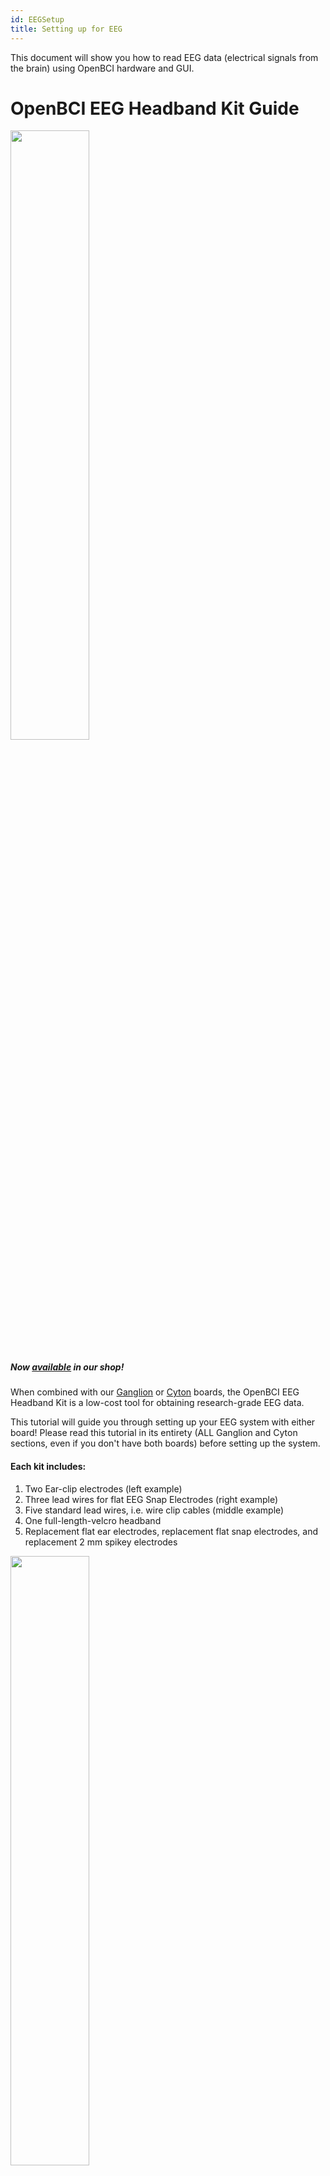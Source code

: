```yaml
---
id: EEGSetup
title: Setting up for EEG
---
```


This document will show you how to read EEG data (electrical signals from the brain) using OpenBCI hardware and GUI.

# OpenBCI EEG Headband Kit Guide

<img src="https://github.com/OpenBCI/Docs/blob/master/assets/headband-images/Headband_Front.JPG?raw=true" width="50%">

##### Now [available](https://shop.openbci.com/collections/frontpage/products/openbci-eeg-headband-kit?variant=8120393760782) in our shop!

When combined with our [Ganglion](https://shop.openbci.com/collections/frontpage/products/pre-order-ganglion-board?variant=13461804483) or [Cyton](https://shop.openbci.com/collections/frontpage/products/cyton-biosensing-board-8-channel?variant=38958638542) boards, the OpenBCI EEG Headband Kit is a low-cost tool for obtaining research-grade EEG data.

This tutorial will guide you through setting up your EEG system with either board! Please read this tutorial in its entirety (ALL Ganglion and Cyton sections, even if you don't have both boards) before setting up the system.

#### Each kit includes:
1. Two Ear-clip electrodes (left example)
2. Three lead wires for flat EEG Snap Electrodes (right example)
3. Five standard lead wires, i.e. wire clip cables (middle example)
4. One full-length-velcro headband
5. Replacement flat ear electrodes, replacement flat snap electrodes, and replacement 2 mm spikey electrodes


<img src="https://github.com/OpenBCI/Docs/blob/master/assets/headband-images/Headband_Electrodes.png?raw=true" width="50%">

All electrode wires end in a female header termination compatible with OpenBCI biosensing boards.

#### 10-20 Internationally Accepted EEG Node Placement
<img src="https://github.com/OpenBCI/Docs/blob/master/assets/headband-images/10-20%20Placement.jpg?raw=true" width="50%">

The headband allows three frontal cortex measurements (F7, AF7, Fp1, Fpz, Fp2, AF8, F8) via the 3 lead wires with flat EEG electrodes. The five leads with spikey electrodes will allow measurement at the FT7/FT8, T7/T8, TP7/TP8, P7/P8, PO7/PO8, O1/O2, and Oz nodes, depending where you insert the spikey electrodes. In total, this kit comes with EIGHT electrode leads.

To attach the spikey electrodes to the standard lead wires:
1. Place spikey electrode spikes down on a table or hard surface.
2. Insert electrode into desired headband location.
3. Insert exposed metal into the groove of the electrode.
4. Gently press down on the plastic part of the electrode wire to __snap__ the electrode into place.

To remove spikey electrodes from the lead wires:
1. Using your thumb, press on the electrode while slightly bending the electrode holder.
2. If that doesn't work, try using precision pliers. Carefully clamp the plastic end of the lead wire. _Using excessive force may break the plastic around the end of the lead wire._
3. Carefully bend the electrode holder with pliers while pressing the electrode and it should pop out.

## Headband-Ganglion Tutorial

<img src="https://github.com/OpenBCI/Docs/blob/master/assets/headband-images/Headband_Ganglion_Front.JPG?raw=true" width="50%">

The Ganglion board supports four channels of EEG/EMG/EEG input and can stream data over [bluetooth](http://docs.openbci.com/Hardware/08-Ganglion_Data_Format) or [wifi](http://docs.openbci.com/Tutorials/03-Wifi_Getting_Started_Guide). In this tutorial we will show you how to obtain two frontal lobe measurements and two temporal lobe measurements using the four channels of the Ganglion and stream the data over bluetooth!

<img src="https://github.com/OpenBCI/Docs/blob/master/assets/headband-images/Ganglion.JPG?raw=true" width="50%">

#### Battery

All OpenBCI boards ship with a free 2-pin standard JST compatible 4-AA battery holder. For the best user experience, we recommend purchasing the LiPo battery and charger linked below.

1. [Lithium ion battery](https://www.adafruit.com/product/1578) and
2. [USB charger](https://www.adafruit.com/product/1304)

We recommend this battery for its long battery life, compact size, and compatibility with all OpenBCI boards.

#### Hardware

Your Ganglion may have shipped with orange protective cellophane over switches sw1 - sw4. Once you've peeled the protective layer off, and flipped the switches to **down** position, they should look like the image below. Because we are using the Ganglion to obtain EEG, this step is IMPORTANT.

<img src="https://github.com/OpenBCI/Docs/blob/master/assets/headband-images/Ganglion_Switch.JPG?raw=true" width="50%">

See the [Ganglion Hardware page](http://docs.openbci.com/Hardware/07-Ganglion#openbci-ganglion-openbci-ganglion-board-inverting-input-select-switches) for a detailed explanation of why we flip the four channel switches to **down**.

<img src="https://github.com/OpenBCI/Docs/blob/master/assets/headband-images/Ganglion_Headband_Pins.JPG?raw=true" width="50%">

**Steps**
1. Connect one earclip electrode to the top D_G (driven ground) pin, as shown above.
2. Connect the second earclip electrode to the top REF pin, as shown above.
3. Connect the female terminations of the two flat snap electrodes and two spikey electrodes to top pins 1-4, shown above. (The order of pin connections is up to user preference.)
4. Place the velcro headband between the clip end of a colored cable and a spikey electrode, making sure to align with the hole in the headband, then snap the spikey electrode into the clip
5. Place the velcro headband between the flap snap electrode and the snap end of a colored cable, making sure to align with the hole in the headband, then snap the electrode into place.

**Assembling the Headband**

The placement of nodes on the headband is best represented in the following image:
<img src="https://github.com/OpenBCI/Docs/blob/master/assets/headband-images/EEG%20Nodes_Updated_Ganglion.png?raw=true" width="50%">

In this diagram, the red circles represent areas where flat electrodes can be placed, and the blue circles represent areas where spiky electrodes can be placed. This placement is ultimately up to you, and the areas that you wish to record. However, a general suggestion for standard electrode placement is outlined in yellow.

To attach the electrodes to the headband:
1. Place the wire head on the rough side of the velcro
2. Place the electrode on the soft side of the velcro
3. Snap the two pieces together, with the velcro in between, to secure them.

The spikey electrodes are particularly difficult to insert. To attach them to the headband:
1. Loop the metal wire part of the connector around the neck of the electrode
2. Press down the plastic part to snap it into place around the neck of the electrode

<img src="https://github.com/OpenBCI/Docs/blob/master/assets/headband-images/Spikey%20Electrode%202.jpeg?raw=true" width="30%">
<img src="https://github.com/OpenBCI/Docs/blob/master/assets/headband-images/Spikey%20Electrode%201.jpeg?raw=true" width="30%">

Note that removal of electrodes takes place in the reverse order of these steps.

#### OpenBCI Software

Now that you've finished with the hardware set-up, the next step is to set up the GUI! Follow the GUI [tutorial](http://docs.openbci.com/Tutorials/02-Ganglion_Getting%20Started_Guide#ganglion-getting-started-guide-downloadinstallrun-the-openbci-gui) to prepare your computer to communicate with your Ganglion.

Once you've downloaded the GUI zip file per tutorial instructions, fire up the GUI [as shown in this YouTube video!](http://www.youtube.com/watch?v=NAM6eOA4a8Y)

<img src="https://github.com/OpenBCI/Docs/blob/master/assets/images/headband_gui_ganglion.jpeg?raw=true" width="50%">

Notice the sharp peak-trough-peak wave behavior in the upper left time series window of the GUI. The first peak corresponds with the initiation of an eye blink, the trough immediately after shows a dip in alpha brain waves that syncs to the eye's closing for a fraction of a second! The peak immediately **after** the trough corresponds to the brain signals to the eyelid to reopen, thus concluding the blink cycle.

The band power window in the lower right of the GUI shows the relative strengths of the user's alpha, beta, gamma, delta, and theta brain waves. The GUI and Ganglion work together to separate and categorize brain waves based on characteristics like frequency and amplitude.

In the screenshot below, you'll see this analysis utilized in another built-in function, the Focus Widget! When the alpha waves are (relatively) high and beta waves are low, the GUI translates this to a focused state.

<img src="https://github.com/OpenBCI/Docs/blob/master/assets/headband-images/GUI_Ganglion.png?raw=true" width="70%">

The Ganglion Signal window in the lower left of the GUI is one of the many other useful displays. For most bioelectrical measurements, you want the skin-electrode contact surface impedance to be low. Two of the four channels show lower impedance (these happen to be the flat snap electrodes that are touching the skin over the frontal cortex). This connection must be good, hence the green light to the left of the impedance value. If the impedance light in the GUI is red, you can improve the connection by making sure the electrodes are secured against the skin and making good contact. You may find it helpful to add a little [electrode paste](https://shop.openbci.com/collections/frontpage/products/ten20-conductive-paste-2oz-jars?variant=31373533198) to boost conductivity of the Ag-AgCl coating on the electrodes.


## Headband-Cyton Tutorial

<img src="https://github.com/OpenBCI/Docs/blob/master/assets/headband-images/Headband_Cyton_Front.JPG?raw=true" width="50%">

The Cyton board supports eight channels of EEG/EMG/EEG input and can stream data over [bluetooth](http://docs.openbci.com/Hardware/03-Cyton_Data_Format) or [wifi](http://docs.openbci.com/Tutorials/03-Wifi_Getting_Started_Guide). In this tutorial we will show you how to obtain three frontal lobe measurements and five temporal lobe measurements and stream the data over bluetooth!

#### Battery

All OpenBCI boards ship with a free 2-pin standard JST compatible 4-AA battery holder. For the best user experience, we recommend purchasing the LiPo battery and charger linked below.

1. [Lithium ion battery](https://www.adafruit.com/product/1578) and
2. [USB charger](https://www.adafruit.com/product/1304)

#### Hardware

<img src="https://github.com/OpenBCI/Docs/blob/master/assets/headband-images/Cyton_Headband_Pins.JPG?raw=true" width="50%">

As shown above:

1. Connect one earclip electrode to the bottom BIAS pin
2. Connect the second earclip electrode to the bottom SRB pin
3. Connect the female terminations of the three flat snap electrodes to bottom pins 1-3 (labeled N1P, N2P, and N3P). (The order of pin connections is up to user preference.)
4. Connect the female terminations of up to five spikey electrodes to bottom pins 4-8 (labeled N4P through N8P). (The order of pin connections is up to user preference.)
5. Place the velcro headband between the clip end of a colored cable and a spikey electrode, making sure to align with the hole in the headband, then snap the spikey electrode into the clip
6. Place the velcro headband between the flap snap electrode and the snap end of a colored cable, making sure to align with the hole in the headband, then snap the electrode into place.

**Assembling the Headband**

The placement of nodes on the headband is best represented in the following image:
<img src="https://github.com/OpenBCI/Docs/blob/master/assets/headband-images/EEG%20Nodes_Updated_Cyton.png?raw=true" width="50%">

In this diagram, the red circles represent areas where flat electrodes can be placed, and the blue circles represent areas where spiky electrodes can be placed. This placement is ultimately up to you, and the areas that you wish to record. However, a general suggestion for standard electrode placement is outlined in yellow.

To attach the electrodes to the headband:
1. Place the wire head on the rough side of the velcro
2. Place the electrode on the soft side of the velcro
3. Snap the two pieces together, with the velcro in between, to secure them.

The spikey electrodes are particularly difficult to insert. To attach them to the headband:
1. Loop the metal wire part of the connector around the neck of the electrode
2. Press down the plastic part to snap it into place around the neck of the electrode

<img src="https://github.com/OpenBCI/Docs/blob/master/assets/headband-images/Spikey%20Electrode%202.jpeg?raw=true" width="30%">
<img src="https://github.com/OpenBCI/Docs/blob/master/assets/headband-images/Spikey%20Electrode%201.jpeg?raw=true" width="30%">

Note that removal of electrodes takes place in the reverse order of these steps.

#### OpenBCI Software

Now that you've finished with the hardware set-up, the next step is to set up the GUI! Follow the GUI [tutorial](https://docs.openbci.com/OpenBCI%20Software/01-OpenBCI_GUI) to prepare your computer to communicate with your Cyton.

Once you've installed the GUI by following the tutorial, fire it up [as shown in this YouTube video!](http://www.youtube.com/watch?v=XktF8OhHH4A)

<img src="https://github.com/OpenBCI/Docs/blob/master/assets/images/headband_gui_cyton.jpeg?raw=true" width="50%">

Play around with the vertical scale, filter, frequency range to see the effect on the raw data. The following screenshot shows an example of what your live-streamed brain data might look like.

<img src="https://github.com/OpenBCI/Docs/blob/master/assets/headband-images/GUI_Cyton_B.png?raw=true" width="70%">

For more details on the various GUI functions, scroll up to the OpenBCI Software section of the Headband-Ganglion Tutorial above and also check out the cool features section of the GUI [page](http://docs.openbci.com/OpenBCI%20Software/01-OpenBCI_GUI#the-openbci-gui-cool-gui-features).

For cool project ideas, head over to this [**Instructables**](https://www.instructables.com/id/Send-Focus-Data-From-OpenBCI-GUI-to-Arduino/) Page!

**Use Cases for OpenBCI GUI**

* OpenBCI device owners want to visualize their brainwaves!
* Many of the researchers, hackers and students alike who purchase OpenBCI devices want to use them to acquire data as soon as their device arrives.
* Users use macOS, Windows and Linux to acquire data
* Users want to filter incoming data in real time
* Users want to make their own experiments to test their awesome theories or duplicate state of the art research at home!
* Users struggle to get prerequisites properly installed to get data on their own from OpenBCI Cyton and Ganglion.
* Users want to stream data into their own custom applications such as MATLAB.

**What You Can Do with OpenBCI GUI and Software Stack**

* Visualize data from every OpenBCI device: Ganglion, Cyton, Cyton with Daisy, and the WiFi Shield
* Playback files using GUI
* Run as a native application on macOS, Windows, and Linux.
* Apply filters and other data processing tools to quickly clean raw data in real time
* Use the GUI as a networking system to move data out of GUI into other apps over UDP, OSC, [LSL](https://github.com/OpenBCI/OpenBCI_LSL), and Serial.
* Send data to [MATLAB](https://docs.openbci.com/3rd%20Party%20Software/01-Matlab), Neuropype (using LSL), and other [third-party softwares.](https://docs.openbci.com/3rd%20Party%20Software/00-3rdPartySoftware)
* Analyze data with Python. Links [HERE](https://github.com/OpenBCI/OpenBCI_Python) and [HERE.](https://github.com/OpenBCI/pyOpenBCI)
* [Create a widget framework](https://docs.openbci.com/Tutorials/16-Custom_Widgets) that allows users to create their own experiments.
* Output data into a saved file for later offline processing.
* [Customize the layout](https://docs.openbci.com/OpenBCI%20Software/01-OpenBCI_GUI#the-openbci-gui-customize-your-layout), change the gain, toggle on/off, check impedance of individual channels of the CytonDaisy board (or any connected OpenBCI board) directly in the GUI!
* Access built-in widgets such as Focus Widget, Band Power, Accelerometer, EEG Head Plot, and MUCH more

As always, don't hesitate to email us at support@openbci.com for assistance!
